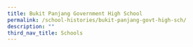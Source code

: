 ```yaml
---
title: Bukit Panjang Government High School
permalink: /school-histories/bukit-panjang-govt-high-sch/
description: ""
third_nav_title: Schools
---
```


